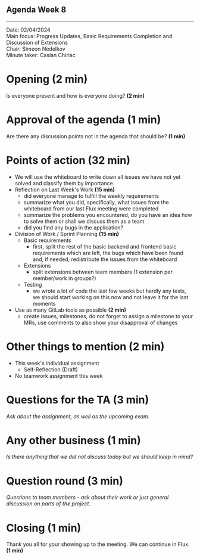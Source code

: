 ## Agenda Week 8

---

Date:           02/04/2024\
Main focus:     Progress Updates, Basic Requirements Completion and Discussion of Extensions\
Chair:          Simeon Nedelkov\
Minute taker:     Casian Chiriac

# Opening **(2 min)**
Is everyone present and how is everyone doing? **(2 min)**

# Approval of the agenda **(1 min)**
Are there any discussion points not in the agenda that should be? **(1 min)**

# Points of action **(32 min)**
- We will use the whiteboard to write down all issues we have not yet solved and classify them by importance
- Reflection on Last Week's Work **(15 min)**
  - did everyone manage to fulfill the weekly requirements
  - summarize what you did, specifically, what issues from the whiteboard from our last Flux meeting were completed
  - summarize the problems you encountered, do you have an idea how to solve them or shall we discuss them as a team
  - did you find any bugs in the application?
- Division of Work / Sprint Planning **(15 min)**
	- Basic requirements
		- first, split the rest of the basic backend and frontend basic requirements which are left, the bugs which have been found and, if needed, redistribute the issues from the whiteboard
  - Extensions
    - split extensions between team members (1 extension per member/work in groups?)
  - Testing
    - we wrote a lot of code the last few weeks but hardly any tests, we should start working on this now and not leave it for the last moments
- Use as many GitLab tools as possible **(2 min)**
  - create issues, milestones, do not forget to assign a milestone to your MRs, use comments to also show your disapproval of changes

# Other things to mention **(2 min)**
- This week's individual assignment
  - Self-Reflection (Draft)
- No teamwork assignment this week

# Questions for the TA **(3 min)**
*Ask about the assignment, as well as the upcoming exam.*

# Any other business **(1 min)**
*Is there anything that we did not discuss today but we should keep in mind?*

# Question round **(3 min)**
*Questions to team members - ask about their work or just general discussion on parts of the project.*

# Closing **(1 min)**
Thank you all for your showing up to the meeting. We can continue in Flux. **(1 min)**
